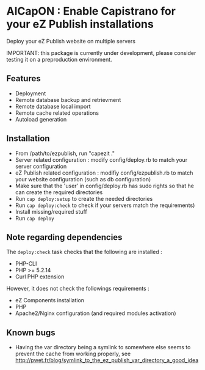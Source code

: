 # AlCapON : Enable Capistrano for your eZ Publish installations

Deploy your eZ Publish website on multiple servers

IMPORTANT: this package is currently under development, please consider testing it on a preproduction environment.

## Features

* Deployment
* Remote database backup and retrievment
* Remote database local import
* Remote cache related operations
* Autoload generation

## Installation

* From /path/to/ezpublish, run "capezit ."
* Server related configuration : modify config/deploy.rb to match your server configuration
* eZ Publish related configuration : modifiy config/ezpublish.rb to match your website configuration (such as db configuration)
* Make sure that the 'user' in config/deploy.rb has sudo rights so that he can create the required directories
* Run `cap deploy:setup` to create the needed directories
* Run `cap deploy:check` to check if your servers match the requirements)
* Install missing/required stuff
* Run `cap deploy`

## Note regarding dependencies

The `deploy:check` task checks that the following are installed :
* PHP-CLI
* PHP >= 5.2.14
* Curl PHP extension

However, it does not check the followings requirements :
* eZ Components installation
* PHP
* Apache2/Nginx configuration (and required modules activation)

## Known bugs

* Having the var directory being a symlink to somewhere else seems to prevent the cache from working properly, see http://pwet.fr/blog/symlink_to_the_ez_publish_var_directory_a_good_idea